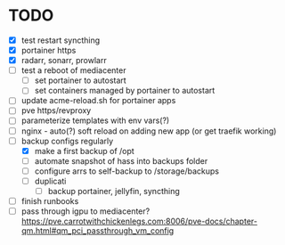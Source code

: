 # TODO

- [x] test restart syncthing
- [x] portainer https
- [x] radarr, sonarr, prowlarr
- [ ] test a reboot of mediacenter
  - [ ] set portainer to autostart
  - [ ] set containers managed by portainer to autostart
- [ ] update acme-reload.sh for portainer apps
- [ ] pve https/revproxy
- [ ] parameterize templates with env vars(?)
- [ ] nginx - auto(?) soft reload on adding new app (or get traefik working)
- [ ] backup configs regularly 
  - [x] make a first backup of /opt
  - [ ] automate snapshot of hass into backups folder
  - [ ] configure arrs to self-backup to /storage/backups
  - [ ] duplicati
    - [ ] backup portainer, jellyfin, syncthing
- [ ] finish runbooks
- [ ] pass through igpu to mediacenter? https://pve.carrotwithchickenlegs.com:8006/pve-docs/chapter-qm.html#qm_pci_passthrough_vm_config
